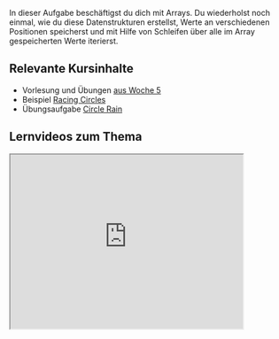 In dieser Aufgabe beschäftigst du dich mit Arrays. Du wiederholst noch einmal, wie du diese Datenstrukturen erstellst, Werte an verschiedenen Positionen speicherst und mit Hilfe von Schleifen über alle im Array gespeicherten Werte iterierst.

## Relevante Kursinhalte

- Vorlesung und Übungen [aus Woche 5](https://elearning.uni-regensburg.de/course/view.php?id=52262#sectionid-690333-title)
- Beispiel [Racing Circles](https://elearning.uni-regensburg.de/mod/url/view.php?id=1980768)
- Übungsaufgabe [Circle Rain](https://oop-wintersemester-2021.github.io/AssignmentViewer-OOP/#OOP-Wintersemester-2021/U14-CircleRain)

## Lernvideos zum Thema

<iframe width="420" height="315" src="https://www.youtube-nocookie.com/embed/Q-h8nErbXco"></iframe> 
